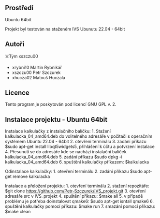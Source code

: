 Prostředí
---------

Ubuntu 64bit

Projekt byl testován na staženém IVS Ubunutu 22.04 - 64bit

Autoři
------

☠️Tým xszczu00
- xrybni10 Martin Rybnikář
- xszczu00 Petr Szczurek 
- xhucza02 Matouš Huczala

Licence
-------

Tento program je poskytován pod licencí GNU GPL v. 2.

Instalace projektu - Ubuntu 64bit
---------------------------------

Instalace kalkulačky z instalačního balíčku:
    1. Stažení kalkulacka_04_amd64.deb do volitelného adresáře v počítači s operačním systémem Ubuntu 22.04 - 64bit
    2. otevřeni terminálu
    3. zadání příkazu $sudo apt-get install libqt5widgets5, přihlášení k účtu a potvrzení instalace
    4. Přesunutí se do adresáře kde se nachází instalační balíček kalkulacka_04_amd64.deb
    5. zadání příkazu $sudo dpkg -i kalkulacka_04_amd64.deb
    6. spuštění kalkulačky příkazem: $kalkulacka 

Odinstalace kalkulačky:
    1. otevření terminálu
    2. zadání příkazu $sudo apt-get remove kalkulacka

Instalace a přeložení projektu:
    1. otevření terminálu 
    2. stažení repozitáře: $git clone https://github.com/Petr-Szczurek/IVS_projekt.git
    3. otevření adresáře src v IVS_projekt
    4. spuštění příkazu: $make all
    5. v případě problému je potřeba doinstalovat qmake6: $sudo apt-get isntall qmake6
    6. spuštění kalkulačky pomocí příkazu: $make run 
    7. smazání pomocí příkazu: $make clean